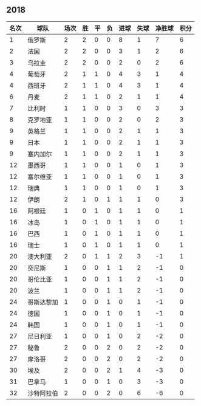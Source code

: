 ## 2018

|名次|球队|场次|胜|平|负|进球|失球|净胜球|积分|
|---|---|---|---|---|---|---|---|---|---|
|1|俄罗斯|2|2|0|0|8|1|7|6|
|2|法国|2|2|0|0|3|1|2|6|
|3|乌拉圭|2|2|0|0|2|0|2|6|
|4|葡萄牙|2|1|1|0|4|3|1|4|
|4|西班牙|2|1|1|0|4|3|1|4|
|6|丹麦|2|1|1|0|2|1|1|4|
|7|比利时|1|1|0|0|3|0|3|3|
|8|克罗地亚|1|1|0|0|2|0|2|3|
|9|英格兰|1|1|0|0|2|1|1|3|
|9|日本|1|1|0|0|2|1|1|3|
|9|塞内加尔|1|1|0|0|2|1|1|3|
|12|墨西哥|1|1|0|0|1|0|1|3|
|12|塞尔维亚|1|1|0|0|1|0|1|3|
|12|瑞典|1|1|0|0|1|0|1|3|
|12|伊朗|2|1|0|1|1|1|0|3|
|16|阿根廷|1|0|1|0|1|1|0|1|
|16|冰岛|1|0|1|0|1|1|0|1|
|16|巴西|1|0|1|0|1|1|0|1|
|16|瑞士|1|0|1|0|1|1|0|1|
|20|澳大利亚|2|0|1|1|2|3|-1|1|
|20|突尼斯|1|0|0|1|1|2|-1|0|
|20|哥伦比亚|1|0|0|1|1|2|-1|0|
|20|波兰|1|0|0|1|1|2|-1|0|
|24|哥斯达黎加|1|0|0|1|0|1|-1|0|
|24|德国|1|0|0|1|0|1|-1|0|
|24|韩国|1|0|0|1|0|1|-1|0|
|27|尼日利亚|1|0|0|1|0|2|-2|0|
|27|秘鲁|2|0|0|2|0|2|-2|0|
|27|摩洛哥|2|0|0|2|0|2|-2|0|
|30|埃及|2|0|0|2|1|4|-3|0|
|31|巴拿马|1|0|0|1|0|3|-3|0|
|32|沙特阿拉伯|2|0|0|2|0|6|-6|0|


